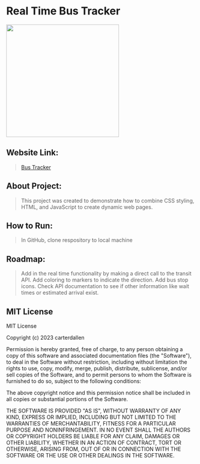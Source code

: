 # Real Time Bus Tracker

<img src= "BusTracker.png" width='300'/>

## Website Link:
><a href="https://carterdallen.github.io/Real-Time-Bus-Tracker.github.io/"> Bus Tracker </a>

## About Project:
>This project was created to demonstrate how to combine CSS styling, HTML, and JavaScript to create dynamic web pages.

## How to Run:
>In GitHub, clone respository to local machine

## Roadmap: 
>Add in the real time functionality by making a direct call to the transit API. Add coloring to markers to indicate the direction. Add bus stop icons. Check API documentation to see if other information like wait times or estimated arrival exist.

## MIT License
MIT License

Copyright (c) 2023 carterdallen

Permission is hereby granted, free of charge, to any person obtaining a copy
of this software and associated documentation files (the "Software"), to deal
in the Software without restriction, including without limitation the rights
to use, copy, modify, merge, publish, distribute, sublicense, and/or sell
copies of the Software, and to permit persons to whom the Software is
furnished to do so, subject to the following conditions:

The above copyright notice and this permission notice shall be included in all
copies or substantial portions of the Software.

THE SOFTWARE IS PROVIDED "AS IS", WITHOUT WARRANTY OF ANY KIND, EXPRESS OR
IMPLIED, INCLUDING BUT NOT LIMITED TO THE WARRANTIES OF MERCHANTABILITY,
FITNESS FOR A PARTICULAR PURPOSE AND NONINFRINGEMENT. IN NO EVENT SHALL THE
AUTHORS OR COPYRIGHT HOLDERS BE LIABLE FOR ANY CLAIM, DAMAGES OR OTHER
LIABILITY, WHETHER IN AN ACTION OF CONTRACT, TORT OR OTHERWISE, ARISING FROM,
OUT OF OR IN CONNECTION WITH THE SOFTWARE OR THE USE OR OTHER DEALINGS IN THE
SOFTWARE.

